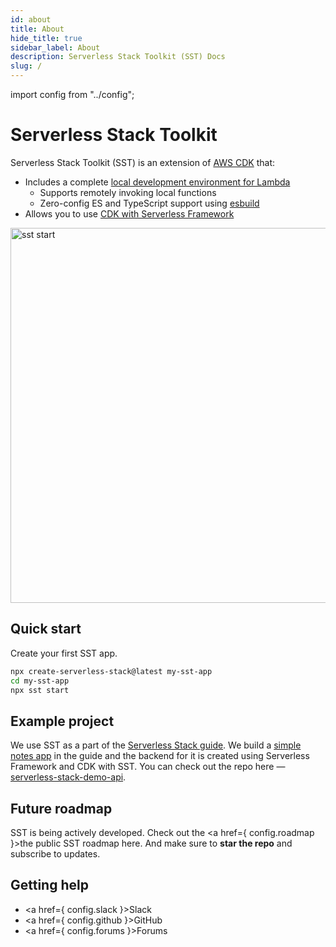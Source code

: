 ```yaml
---
id: about
title: About
hide_title: true
sidebar_label: About
description: Serverless Stack Toolkit (SST) Docs
slug: /
---
```


import config from "../config";

<h1 class="docTitle_Oumm">Serverless Stack Toolkit</h1>

Serverless Stack Toolkit (SST) is an extension of [AWS CDK](https://aws.amazon.com/cdk/) that:

- Includes a complete [local development environment for Lambda](working-locally.md)
  - Supports remotely invoking local functions
  - Zero-config ES and TypeScript support using [esbuild](https://esbuild.github.io)
- Allows you to use [CDK with Serverless Framework](https://serverless-stack.com/chapters/using-aws-cdk-with-serverless-framework.html)

<p>
<img src="https://d1ne2nltv07ycv.cloudfront.net/SST/sst-start-demo/sst-start-demo-1356x790.gif" width="600" alt="sst start" />
</p>

## Quick start

Create your first SST app.

```bash
npx create-serverless-stack@latest my-sst-app
cd my-sst-app
npx sst start
```

## Example project

We use SST as a part of the [Serverless Stack guide](https://serverless-stack.com). We build a [simple notes app](http://demo2.serverless-stack.com/) in the guide and the backend for it is created using Serverless Framework and CDK with SST. You can check out the repo here — [serverless-stack-demo-api](https://github.com/AnomalyInnovations/serverless-stack-demo-api).

## Future roadmap

SST is being actively developed. Check out the <a href={ config.roadmap }>the public SST roadmap here</a>. And make sure to **star the repo** and subscribe to updates.

## Getting help

- <a href={ config.slack }>Slack</a>
- <a href={ config.github }>GitHub</a>
- <a href={ config.forums }>Forums</a>

